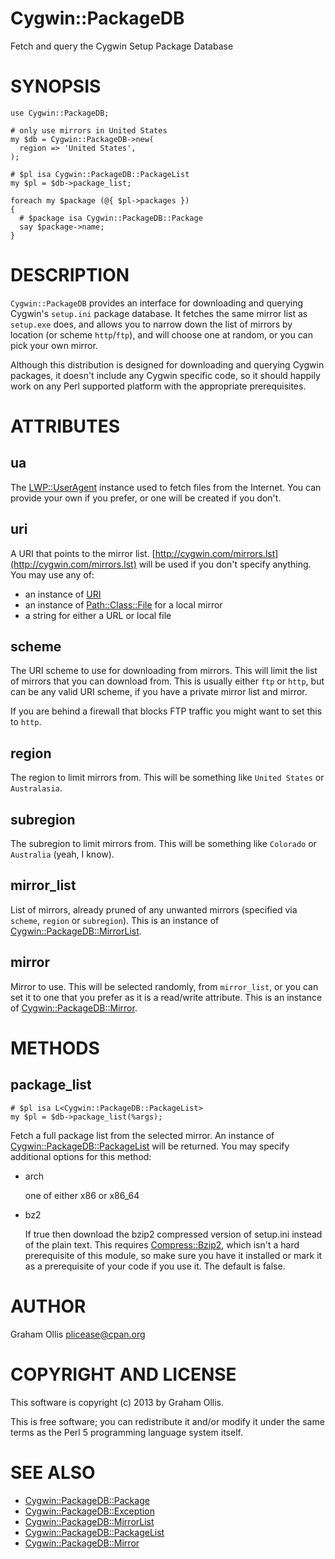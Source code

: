 # Cygwin::PackageDB

Fetch and query the Cygwin Setup Package Database

# SYNOPSIS

    use Cygwin::PackageDB;
    
    # only use mirrors in United States
    my $db = Cygwin::PackageDB->new(
      region => 'United States',
    );
    
    # $pl isa Cygwin::PackageDB::PackageList
    my $pl = $db->package_list;
    
    foreach my $package (@{ $pl->packages })
    {
      # $package isa Cygwin::PackageDB::Package
      say $package->name;
    }

# DESCRIPTION

`Cygwin::PackageDB` provides an interface for downloading and querying
Cygwin's `setup.ini` package database.  It fetches the same mirror list
as `setup.exe` does, and allows you to narrow down the list of mirrors
by location (or scheme `http`/`ftp`), and will choose one at random,
or you can pick your own mirror.

Although this distribution is designed for downloading and querying Cygwin
packages, it doesn't include any Cygwin specific code, so it should happily
work on any Perl supported platform with the appropriate prerequisites.

# ATTRIBUTES

## ua

The [LWP::UserAgent](http://search.cpan.org/perldoc?LWP::UserAgent) instance used to fetch files from the Internet.
You can provide your own if you prefer, or one will be created if
you don't.

## uri

A URI that points to the mirror list.  [http://cygwin.com/mirrors.lst](http://cygwin.com/mirrors.lst) will
be used if you don't specify anything.  You may use any of:

- an instance of [URI](http://search.cpan.org/perldoc?URI)
- an instance of [Path::Class::File](http://search.cpan.org/perldoc?Path::Class::File) for a local mirror
- a string for either a URL or local file

## scheme

The URI scheme to use for downloading from mirrors.  This will limit the list of
mirrors that you can download from.  This is usually either `ftp` or `http`, but
can be any valid URI scheme, if you have a private mirror list and mirror.

If you are behind a firewall that blocks FTP traffic you might want to set this
to `http`.

## region

The region to limit mirrors from.  This will be something like `United States`
or `Australasia`.

## subregion

The subregion to limit mirrors from.  This will be something like `Colorado`
or `Australia` (yeah, I know).

## mirror\_list

List of mirrors, already pruned of any unwanted mirrors (specified via
`scheme`, `region` or `subregion`).  This is an instance of
[Cygwin::PackageDB::MirrorList](http://search.cpan.org/perldoc?Cygwin::PackageDB::MirrorList).

## mirror

Mirror to use.  This will be selected randomly, from `mirror_list`, or
you can set it to one that you prefer as it is a read/write attribute.
This is an instance of [Cygwin::PackageDB::Mirror](http://search.cpan.org/perldoc?Cygwin::PackageDB::Mirror).

# METHODS

## package\_list

    # $pl isa L<Cygwin::PackageDB::PackageList>
    my $pl = $db->package_list(%args);

Fetch a full package list from the selected mirror.  An instance of
[Cygwin::PackageDB::PackageList](http://search.cpan.org/perldoc?Cygwin::PackageDB::PackageList) will be returned.  You may specify 
additional options for this method:

- arch

    one of either x86 or x86\_64

- bz2

    If true then download the bzip2 compressed version of setup.ini instead
    of the plain text.  This requires [Compress::Bzip2](http://search.cpan.org/perldoc?Compress::Bzip2), which isn't a
    hard prerequisite of this module, so make sure you have it installed
    or mark it as a prerequisite of your code if you use it.  The default
    is false.

# AUTHOR

Graham Ollis <plicease@cpan.org>

# COPYRIGHT AND LICENSE

This software is copyright (c) 2013 by Graham Ollis.

This is free software; you can redistribute it and/or modify it under
the same terms as the Perl 5 programming language system itself.

# SEE ALSO

- [Cygwin::PackageDB::Package](http://search.cpan.org/perldoc?Cygwin::PackageDB::Package)
- [Cygwin::PackageDB::Exception](http://search.cpan.org/perldoc?Cygwin::PackageDB::Exception)
- [Cygwin::PackageDB::MirrorList](http://search.cpan.org/perldoc?Cygwin::PackageDB::MirrorList)
- [Cygwin::PackageDB::PackageList](http://search.cpan.org/perldoc?Cygwin::PackageDB::PackageList)
- [Cygwin::PackageDB::Mirror](http://search.cpan.org/perldoc?Cygwin::PackageDB::Mirror)
